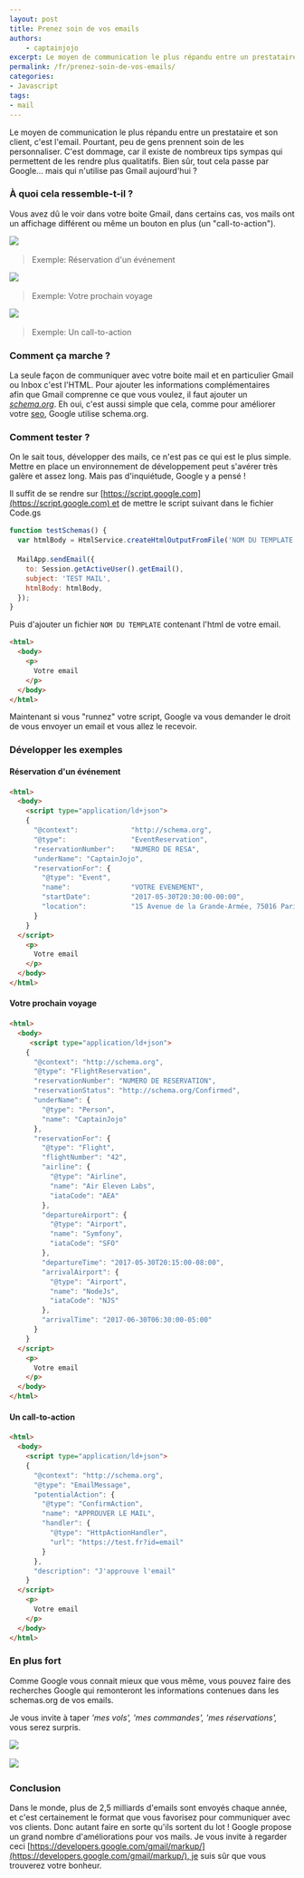 ```yaml
---
layout: post
title: Prenez soin de vos emails
authors:
    - captainjojo
excerpt: Le moyen de communication le plus répandu entre un prestataire et son client, c'est l'email. Pourtant, peu de gens prennent soin de les personnaliser. C'est dommage, car il existe de nombreux tips sympas qui permettent de les rendre plus qualitatifs. Bien sûr, tout cela passe par Google... mais qui n'utilise pas Gmail aujourd'hui ?
permalink: /fr/prenez-soin-de-vos-emails/
categories:
- Javascript
tags:
- mail
---
```


Le moyen de communication le plus répandu entre un prestataire et son client, c'est l'email. Pourtant, peu de gens prennent soin de les personnaliser. C'est dommage, car il existe de nombreux tips sympas qui permettent de les rendre plus qualitatifs. Bien sûr, tout cela passe par Google... mais qui n'utilise pas Gmail aujourd'hui ?

### À quoi cela ressemble-t-il ?

Vous avez dû le voir dans votre boite Gmail, dans certains cas, vos mails ont un affichage différent ou même un bouton en plus (un "call-to-action").

![](/assets/2017-06-01-prenez-soin-de-vos-emails/Capture-d’écran-2017-05-30-à-20.20.36.png)

> Exemple: Réservation d'un événement

![](/assets/2017-06-01-prenez-soin-de-vos-emails/Capture-d’écran-2017-05-30-à-20.26.14.png)

> Exemple: Votre prochain voyage

![](/assets/2017-06-01-prenez-soin-de-vos-emails/Capture-d’écran-2017-05-30-à-20.29.24.png)

> Exemple: Un call-to-action

### Comment ça marche ?

La seule façon de communiquer avec votre boite mail et en particulier Gmail ou Inbox c'est l'HTML. Pour ajouter les informations complémentaires afin que Gmail comprenne ce que vous voulez, il faut ajouter un *[schema.org](http://schema.org/)*. Eh oui, c'est aussi simple que cela, comme pour améliorer votre [seo](https://developers.google.com/search/docs/guides/), Google utilise schema.org.

### Comment tester ?

On le sait tous, développer des mails, ce n'est pas ce qui est le plus simple. Mettre en place un environnement de développement peut s'avérer très galère et assez long. Mais pas d'inquiétude, Google y a pensé !

Il suffit de se rendre sur [https://script.google.com](https://script.google.com) et de mettre le script suivant dans le fichier Code.gs

```javascript
function testSchemas() {
  var htmlBody = HtmlService.createHtmlOutputFromFile('NOM DU TEMPLATE').getContent();

  MailApp.sendEmail({
    to: Session.getActiveUser().getEmail(),
    subject: 'TEST MAIL',
    htmlBody: htmlBody,
  });
}
```

Puis d'ajouter un fichier ```NOM DU TEMPLATE``` contenant l'html de votre email.

```html
<html>
  <body>
    <p>
      Votre email
    </p>
  </body>
</html>
```

Maintenant si vous "runnez" votre script, Google va vous demander le droit de vous envoyer un email et vous allez le recevoir.

### Développer les exemples

#### Réservation d'un événement

```html
<html>
  <body>
    <script type="application/ld+json">
    {
      "@context":             "http://schema.org",
      "@type":                "EventReservation",
      "reservationNumber":    "NUMERO DE RESA",
      "underName": "CaptainJojo",
      "reservationFor": {
        "@type": "Event",
        "name":               "VOTRE EVENEMENT",
        "startDate":          "2017-05-30T20:30:00-00:00",
        "location":           "15 Avenue de la Grande-Armée, 75016 Paris"
      }
    }
  </script>
    <p>
      Votre email
    </p>
  </body>
</html>
```

#### Votre prochain voyage

```html
<html>
  <body>
     <script type="application/ld+json">
    {
      "@context": "http://schema.org",
      "@type": "FlightReservation",
      "reservationNumber": "NUMERO DE RESERVATION",
      "reservationStatus": "http://schema.org/Confirmed",
      "underName": {
        "@type": "Person",
        "name": "CaptainJojo"
      },
      "reservationFor": {
        "@type": "Flight",
        "flightNumber": "42",
        "airline": {
          "@type": "Airline",
          "name": "Air Eleven Labs",
          "iataCode": "AEA"
        },
        "departureAirport": {
          "@type": "Airport",
          "name": "Symfony",
          "iataCode": "SFO"
        },
        "departureTime": "2017-05-30T20:15:00-08:00",
        "arrivalAirport": {
          "@type": "Airport",
          "name": "NodeJs",
          "iataCode": "NJS"
        },
        "arrivalTime": "2017-06-30T06:30:00-05:00"
      }
    }
  </script>
    <p>
      Votre email
    </p>
  </body>
</html>
```

#### Un call-to-action

```html
<html>
  <body>
    <script type="application/ld+json">
    {
      "@context": "http://schema.org",
      "@type": "EmailMessage",
      "potentialAction": {
        "@type": "ConfirmAction",
        "name": "APPROUVER LE MAIL",
        "handler": {
          "@type": "HttpActionHandler",
          "url": "https://test.fr?id=email"
        }
      },
      "description": "J'approuve l'email"
    }
  </script>
    <p>
      Votre email
    </p>
  </body>
</html>
```

### En plus fort

Comme Google vous connait mieux que vous même, vous pouvez faire des recherches Google qui remonteront les informations contenues dans les schemas.org de vos emails.

Je vous invite à taper *'mes vols', 'mes commandes', 'mes réservations',*  vous serez surpris.

![](/assets/2017-06-01-prenez-soin-de-vos-emails/Capture-d’écran-2017-05-30-à-21.11.52.png)

![](/assets/2017-06-01-prenez-soin-de-vos-emails/Capture-d’écran-2017-05-30-à-21.11.11.png)

### Conclusion

Dans le monde, plus de 2,5 milliards d'emails sont envoyés chaque année, et c'est certainement le format que vous favorisez pour communiquer avec vos clients. Donc autant faire en sorte qu'ils sortent du lot ! Google propose un grand nombre d'améliorations pour vos mails. Je vous invite à regarder ceci [https://developers.google.com/gmail/markup/](https://developers.google.com/gmail/markup/), je suis sûr que vous trouverez votre bonheur.
